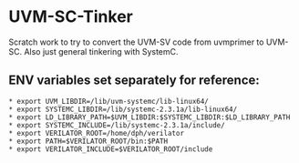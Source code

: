 # UVM-SC-Tinker
Scratch work to try to convert the UVM-SV code from uvmprimer to UVM-SC. Also just general tinkering with SystemC.

## ENV variables set separately for reference:
    * export UVM_LIBDIR=/lib/uvm-systemc/lib-linux64/
    * export SYSTEMC_LIBDIR=/lib/systemc-2.3.1a/lib-linux64/
    * export LD_LIBRARY_PATH=$UVM_LIBDIR:$SYSTEMC_LIBDIR:$LD_LIBRARY_PATH
    * export SYSTEMC_INCLUDE=/lib/systemc-2.3.1a/include/
    * export VERILATOR_ROOT=/home/dph/verilator
    * export PATH=$VERILATOR_ROOT/bin:$PATH
    * export VERILATOR_INCLUDE=$VERILATOR_ROOT/include
    